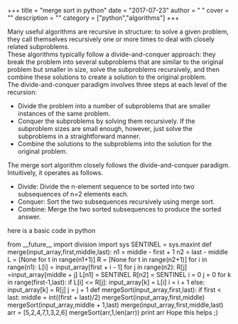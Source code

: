 
+++
title = "merge sort in python"
date = "2017-07-23"
author = " "
cover = ""
description = ""
category = ["python","algorithms"]
+++

Many useful algorithms are recursive in structure: to solve a given problem, they call themselves recursively one or more times to deal with closely related subproblems.    
  These algorithms typically follow a divide-and-conquer approach: they break the problem into several subproblems that are similar to the original problem but smaller in size, solve the subproblems recursively, and then combine these solutions to create a solution to the original problem.    
   The divide-and-conquer paradigm involves three steps at each level of the recursion:    
  * Divide the problem into a number of subproblems that are smaller instances of the same problem.
 * Conquer the subproblems by solving them recursively. If the subproblem sizes are small enough, however, just solve the subproblems in a straightforward manner.
 * Combine the solutions to the subproblems into the solution for the original problem.
    
 The merge sort algorithm closely follows the divide-and-conquer paradigm. Intuitively, it operates as follows.    
   * Divide: Divide the n-element sequence to be sorted into two subsequences of n=2 elements each.
 * Conquer: Sort the two subsequences recursively using merge sort.
 * Combine: Merge the two sorted subsequences to produce the sorted answer.
     
 

 here is a basic code in python

    
 

 from \_\_future\_\_ import division import sys SENTINEL = sys.maxint def merge(input\_array,first,middle,last): n1 = middle - first + 1 n2 = last - middle L = [None for t in range(n1+1)] R = [None for t in range(n2+1)] for i in range(n1): L[i] = input\_array[first + i - 1] for j in range(n2): R[j] =input\_array[middle + j] L[n1] = SENTINEL R[n2] = SENTINEL i = 0 j = 0 for k in range(first-1,last): if L[i] <= R[j]: input\_array[k] = L[i] i = i + 1 else: input\_array[k] = R[j] j = j + 1 def mergeSort(input\_array,first,last): if first < last: middle = int((first + last)/2) mergeSort(input\_array,first,middle) mergeSort(input\_array,middle + 1,last) merge(input\_array,first,middle,last) arr = [5,2,4,7,1,3,2,6] mergeSort(arr,1,len(arr)) print arr Hope this helps ;)



